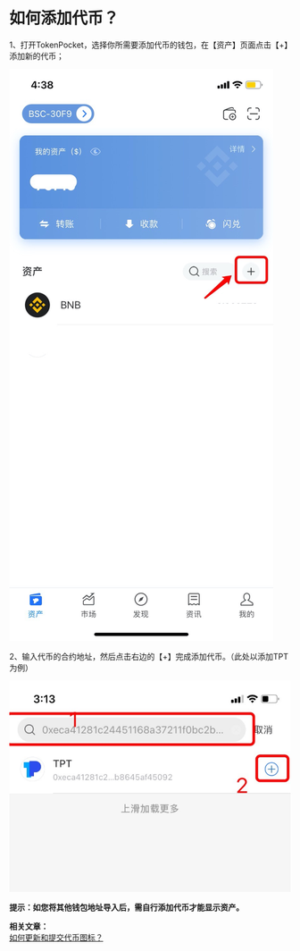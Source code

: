 # 如何添加代币？

1、打开TokenPocket，选择你所需要添加代币的钱包，在【资产】页面点击【+】添加新的代币；

![](../.gitbook/assets/sou-suo-1.jpg)

2、输入代币的合约地址，然后点击右边的【+】完成添加代币。（此处以添加TPT为例）

![](../.gitbook/assets/sou-suo-.jpg)

**提示：如您将其他钱包地址导入后，需自行添加代币才能显示资产。**

**相关文章：**  
[如何更新和提交代币图标？](https://tphelp.gitbook.io/cn/wallet-operation/submit-token)



